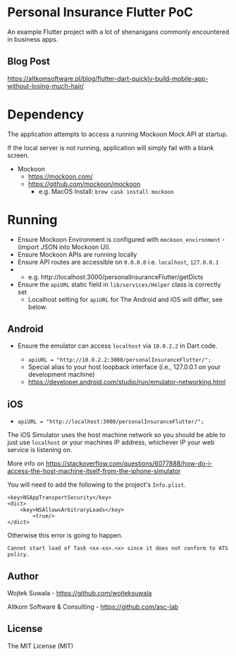 # Personal Insurance Flutter PoC

An example Flutter project with a lot of shenanigans commonly encountered in business apps.




## Blog Post

https://altkomsoftware.pl/blog/flutter-dart-quickly-build-mobile-app-without-losing-much-hair/



# Dependency

The application attempts to access a running Mockoon Mock API at startup. 

If the local server is not running, application will simply fail with a blank screen. 

- Mockoon
  - https://mockoon.com/
  - https://github.com/mockoon/mockoon
    - e.g. MacOS Install: `brew cask install mockoon`



# Running

- Ensure Mockoon Environment is configured with `mockoon_environment` - (import JSON into Mockoon UI). 
- Ensure Mockoon APIs are running locally
- Ensure API routes are accessible on `0.0.0.0` i.e. `localhost`, `127.0.0.1`
- - e.g. http://localhost:3000/personalInsuranceFlutter/getDicts
- Ensure the `apiURL` static field in `lib/services/Helper` class is correctly set
  - Localhost setting for `apiURL` for The Android and iOS will differ, see below. 



## Android

- Ensure the emulator can access `localhost` via `10.0.2.2` in Dart code. 
  
  - `apiURL = "http://10.0.2.2:3000/personalInsuranceFlutter/";`
  - Special alias to your host loopback interface (i.e., 127.0.0.1 on your development machine) 
  - https://developer.android.com/studio/run/emulator-networking.html
  



## iOS

- `apiURL = "http://localhost:3000/personalInsuranceFlutter/";`

The iOS Simulator uses the host machine network so you should be able to just use `localhost` or your machines IP address, whichever IP your web service is listening on.

More info on https://stackoverflow.com/questions/6077888/how-do-i-access-the-host-machine-itself-from-the-iphone-simulator

You will need to add the following to the project's `Info.plist`.

```
<key>NSAppTransportSecurity</key>
<dict>
    <key>NSAllowsArbitraryLoads</key>
        <true/>
</dict>  
```

Otherwise this error is going to happen.

```
Cannot start load of Task <xx-xx>.<x> since it does not conform to ATS policy.
```



## Author

Wojtek Suwala - https://github.com/wojteksuwala

Altkom Software & Consulting - https://github.com/asc-lab



## License

The MIT License (MIT)
